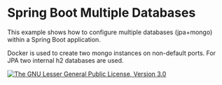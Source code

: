 # Spring Boot Multiple Databases

This example shows how to configure multiple databases (jpa+mongo) within a Spring Boot application.

Docker is used to create two mongo instances on non-default ports. For JPA two internal h2 databases are used.

[![The GNU Lesser General Public License, Version 3.0](https://img.shields.io/badge/license-LGPL3-blue.svg)](http://www.gnu.org/licenses/lgpl-3.0.txt)
